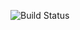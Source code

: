 ![Build Status](https://github.com/AlexandraOwl/PageObject1/actions/workflows/gradle.yml/badge.svg)
